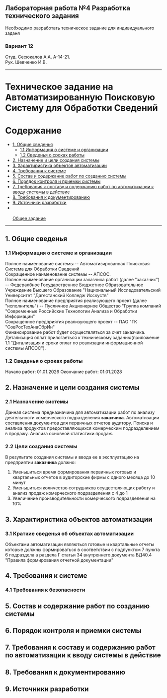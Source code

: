 ## Лабораторная работа №4 Разработка технического задания
Необходимо разработать техническое задание для индивидуального заданя

### Вариант 12


Студ. Сесюкалов А.А. А-14-21.<br>
Рук. Шевченко И.В.


---
# Техническое задание на Автоматизированную Поисковую Систему для Обработки Сведений

# Содержание
* [1. Общие сведенья](#1-общие-сведенья)
  * [1.1 Информация о системе и организации](#11-информация-о-системе-и-организации)
  * [1.2 Сведенья о сроках работы](12-сведенья-о-сроках-работы)
* [2. Назначение и цели создания системы](#2-назначение-и-цели-создания-системы)
* [3. Характиристика объектов автоматизации](#3-характиристика-объектов-автоматизации)
* [4. Требования к системе](#4-требования-к-системе)
* [5. Состав и содержание работ по созданию системы](#5-состав-и-содержание-работ-по-созданию-системы)
* [6. Порядок контроля и приемки системы](#6-порядок-контроля-и-приемки-системы)
* [7. Требования к составу и содержанию работ по автоматизации к вводу системы в действие](#7-требования-к-составу-и-содержанию-работ-по-автоматизации-к-вводу-системы-в-действие)
* [8. Требования к документированию](#8-требования-к-документированию)
* [9. Источники разработки](#9-источники-разработки)
* <br><br>
  [Общее задание](../README.md)
---

## 1. Общие сведенья

### 1.1 Информация о системе и организации
Полное наименование системы -- Автоматизированная Поисковая Система для Обработки Сведений <br>
Сокращенное наименование системы -- АПСОС.<br>
Полное наименование организации заказчика работ (далее "заказчик") -- Федералбное Государственное Бюджетное Образовательное Учреждение Высшего Образование "Национальный Исследовательский Университет "Дагестанский Колледж Исскуств"<br>
Полное наименование предприятия реализующего проект (далее "исполнитель") -- Пусличное Акционерное Общество "Группа компаний "Современные Российские Технологии Анализа и Обработки Информации"<br>
Сокращенное предприятия реализующего проект -- ПАО "ГК "СовРосТехАнаОбрИн"<br>
Финансирование работ будет осуществляться за счет заказчика. Детализация оплат прилогаеться к техническому заданию(приложение 1.1 "Дитализация и сроки оплат по реализации информационной системы АПСОС").

### 1.2 Сведенья о сроках работы
Начало работ: 01.01.2026
Окончание работ: 01.01.2028

## 2. Назначение и цели создания системы
### 2.1 Назначение системы
  Данная система предназначина для автоматизации работ по анализу деятельности комерческого подразделения **заказчика**. Автоматизации составления документов для первичных отчетов аудитору. Поиска и анализа продуктов предоставляющихся комерческим подразделением в продажу. Анализа основной статистики продаж.
### 2.2 Цели создания системы
В результате создания системы и ввода ее в эксплуатацию на предприятии **заказчика** должно:<br>
  1. Уменьшиться время формирования первичных готовых и квартальных отчетов в аудиторские фирмы с одного месяца до 10 минут<br>
  2. Уменьшиться количество сотрудников осуществляющих работу и анализ продаж комерческого подразделения с 4 до 1<br>
  3. Увеличение производительности комерческого подразделения на 10%<br>
## 3. Характиристика объектов автоматизации
### 3.1 Краткие сведенья об объектах автоматизации
Объектами автоматизации являються готовые и квартальные отчеты которые должны формироваться в соответствии с подпунктом 7 пункта 6 подраздела а раздела Г статьи 34 внутреннего документа ВД40.4 "Правила формирования отчетной документации"
## 4. Требования к системе
### 4.1 Требования к безопасности
###
###
###
###
###
## 5. Состав и содержание работ по созданию системы
## 6. Порядок контроля и приемки системы
## 7. Требования к составу и содержанию работ по автоматизации к вводу системы в действие
## 8. Требования к документированию
## 9. Источники разработки
